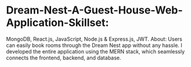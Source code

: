# Dream-Nest-A-Guest-House-Web-Application-Skillset: 
MongoDB, React.js, JavaScript, Node.js & Express.js, JWT.
About: Users can easily book rooms through the Dream Nest app without any hassle. I developed the entire
application using the MERN stack, which seamlessly connects the frontend, backend, and database.
